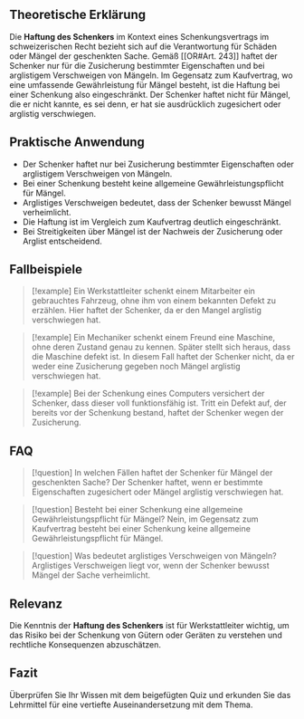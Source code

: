 ## Theoretische Erklärung

Die **Haftung des Schenkers** im Kontext eines Schenkungsvertrags im schweizerischen Recht bezieht sich auf die Verantwortung für Schäden oder Mängel der geschenkten Sache. Gemäß [[OR#Art. 243]] haftet der Schenker nur für die Zusicherung bestimmter Eigenschaften und bei arglistigem Verschweigen von Mängeln. Im Gegensatz zum Kaufvertrag, wo eine umfassende Gewährleistung für Mängel besteht, ist die Haftung bei einer Schenkung also eingeschränkt. Der Schenker haftet nicht für Mängel, die er nicht kannte, es sei denn, er hat sie ausdrücklich zugesichert oder arglistig verschwiegen.

## Praktische Anwendung

- Der Schenker haftet nur bei Zusicherung bestimmter Eigenschaften oder arglistigem Verschweigen von Mängeln.
- Bei einer Schenkung besteht keine allgemeine Gewährleistungspflicht für Mängel.
- Arglistiges Verschweigen bedeutet, dass der Schenker bewusst Mängel verheimlicht.
- Die Haftung ist im Vergleich zum Kaufvertrag deutlich eingeschränkt.
- Bei Streitigkeiten über Mängel ist der Nachweis der Zusicherung oder Arglist entscheidend.

## Fallbeispiele

>[!example] Ein Werkstattleiter schenkt einem Mitarbeiter ein gebrauchtes Fahrzeug, ohne ihm von einem bekannten Defekt zu erzählen. Hier haftet der Schenker, da er den Mangel arglistig verschwiegen hat.

>[!example] Ein Mechaniker schenkt einem Freund eine Maschine, ohne deren Zustand genau zu kennen. Später stellt sich heraus, dass die Maschine defekt ist. In diesem Fall haftet der Schenker nicht, da er weder eine Zusicherung gegeben noch Mängel arglistig verschwiegen hat.

>[!example] Bei der Schenkung eines Computers versichert der Schenker, dass dieser voll funktionsfähig ist. Tritt ein Defekt auf, der bereits vor der Schenkung bestand, haftet der Schenker wegen der Zusicherung.

## FAQ

>[!question] In welchen Fällen haftet der Schenker für Mängel der geschenkten Sache?
>Der Schenker haftet, wenn er bestimmte Eigenschaften zugesichert oder Mängel arglistig verschwiegen hat.

>[!question] Besteht bei einer Schenkung eine allgemeine Gewährleistungspflicht für Mängel?
>Nein, im Gegensatz zum Kaufvertrag besteht bei einer Schenkung keine allgemeine Gewährleistungspflicht für Mängel.

>[!question] Was bedeutet arglistiges Verschweigen von Mängeln?
>Arglistiges Verschweigen liegt vor, wenn der Schenker bewusst Mängel der Sache verheimlicht.

## Relevanz

Die Kenntnis der **Haftung des Schenkers** ist für Werkstattleiter wichtig, um das Risiko bei der Schenkung von Gütern oder Geräten zu verstehen und rechtliche Konsequenzen abzuschätzen.

## Fazit

Überprüfen Sie Ihr Wissen mit dem beigefügten Quiz und erkunden Sie das Lehrmittel für eine vertiefte Auseinandersetzung mit dem Thema.